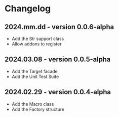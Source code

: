 # Changelog

## 2024.mm.dd - version 0.0.6-alpha

* Add the Str support class
* Allow addons to register

## 2024.03.08 - version 0.0.5-alpha

* Add the Target facade
* Add the Unit Test Suite

## 2024.02.29 - version 0.0.4-alpha

* Add the Macro class
* Add the Factory structure
